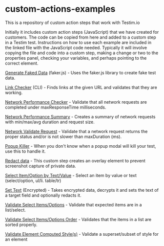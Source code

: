 # custom-actions-examples
This is a repository of custom action steps that work with Testim.io

Initially it includes custom action steps (JavaScript) that we have created for customers. The code can be copied from here and added to a custom step in a Testim test. Instructions on how to use each example are included in the linked file with the JavaScript code needed. Typically it will involve copying the file and code into a custom step, making a change or two to the properties panel, checking your variables, and perhaps pointing to the correct element. 

[Generate Faked Data](https://github.com/testimio/custom-actions-examples/blob/main/Generate-Faked-Data) (faker.js) - Uses the faker.js library to create fake test data. 

[Link Checker](https://github.com/testimio/custom-actions-examples/blob/main/link-checker) (CLI) - Finds links at the given URL and validates that they are working. 

[Network Performance Checker](https://github.com/testimio/custom-actions-examples/blob/main/Network-performance-checker) - Validate that all network requests are completed under maxResponseTime milliseconds. 

[Network Performance Summary](https://github.com/testimio/custom-actions-examples/blob/main/network-performance-summary) - Creates a summary of network requests with min/max/avg duration and request size. 

[Network Validate Request](https://github.com/testimio/custom-actions-examples/blob/main/network-validate) - Validate that a network request returns the proper status and/or is not slower than maxDuration (ms).

[Popup Killer](https://github.com/testimio/custom-actions-examples/blob/main/popup-killer) - When you don't know when a popup modal will kill your test, use this to handle it.

[Redact data](https://github.com/testimio/custom-actions-examples/blob/main/Redact-data) - This custom step creates an overlay element to prevent screenshot capture of private data.

[Select Item/Option by Text/Value](https://github.com/testimio/custom-actions-examples/blob/main/select-by-text) - Select an item by value or text (select/option, ul/li. table/tr)

[Set Text](https://github.com/testimio/custom-actions-examples/blob/main/set-text-encrypted) (Encrypted) - Takes encrypted data, decrypts it and sets the text of a target field and optionally redacts it.

[Validate Select Items/Options](https://github.com/testimio/custom-actions-examples/blob/main/validate-select-items) - Validate that expected items are in a list/select.

[Validate Select Items/Options Order](https://github.com/testimio/custom-actions-examples/blob/main/select-order-validate) - Validates that the items in a list are sorted properly.

[Validate Element Computed Style(s)](https://github.com/testimio/custom-actions-examples/blob/main/validate-computed-style) - Validate a superset/subset of style for an element
